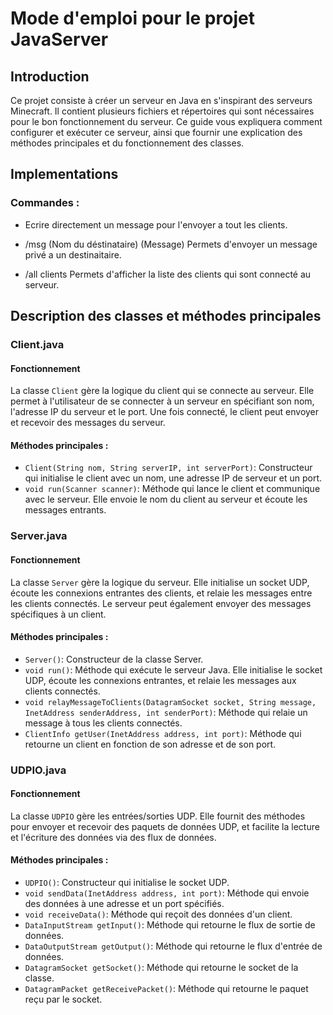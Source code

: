 # Mode d'emploi pour le projet JavaServer

## Introduction

Ce projet consiste à créer un serveur en Java en s'inspirant des serveurs Minecraft. Il contient plusieurs fichiers et répertoires qui sont nécessaires pour le bon fonctionnement du serveur. Ce guide vous expliquera comment configurer et exécuter ce serveur, ainsi que fournir une explication des méthodes principales et du fonctionnement des classes.

## Implementations

### Commandes :

- Ecrire directement un message pour l'envoyer a tout les clients.

- /msg (Nom du déstinataire) (Message)
    Permets d'envoyer un message privé a un destinaitaire.

- /all clients
    Permets d'afficher la liste des clients qui sont connecté au serveur.


## Description des classes et méthodes principales

### Client.java

#### Fonctionnement

La classe `Client` gère la logique du client qui se connecte au serveur. Elle permet à l'utilisateur de se connecter à un serveur en spécifiant son nom, l'adresse IP du serveur et le port. Une fois connecté, le client peut envoyer et recevoir des messages du serveur.

#### Méthodes principales :

- `Client(String nom, String serverIP, int serverPort)`: Constructeur qui initialise le client avec un nom, une adresse IP de serveur et un port.
- `void run(Scanner scanner)`: Méthode qui lance le client et communique avec le serveur. Elle envoie le nom du client au serveur et écoute les messages entrants.

### Server.java

#### Fonctionnement

La classe `Server` gère la logique du serveur. Elle initialise un socket UDP, écoute les connexions entrantes des clients, et relaie les messages entre les clients connectés. Le serveur peut également envoyer des messages spécifiques à un client.

#### Méthodes principales :

- `Server()`: Constructeur de la classe Server.
- `void run()`: Méthode qui exécute le serveur Java. Elle initialise le socket UDP, écoute les connexions entrantes, et relaie les messages aux clients connectés.
- `void relayMessageToClients(DatagramSocket socket, String message, InetAddress senderAddress, int senderPort)`: Méthode qui relaie un message à tous les clients connectés.
- `ClientInfo getUser(InetAddress address, int port)`: Méthode qui retourne un client en fonction de son adresse et de son port.

### UDPIO.java

#### Fonctionnement


La classe `UDPIO` gère les entrées/sorties UDP. Elle fournit des méthodes pour envoyer et recevoir des paquets de données UDP, et facilite la lecture et l'écriture des données via des flux de données.

#### Méthodes principales :

- `UDPIO()`: Constructeur qui initialise le socket UDP.
- `void sendData(InetAddress address, int port)`: Méthode qui envoie des données à une adresse et un port spécifiés.
- `void receiveData()`: Méthode qui reçoit des données d'un client.
- `DataInputStream getInput()`: Méthode qui retourne le flux de sortie de données.
- `DataOutputStream getOutput()`: Méthode qui retourne le flux d'entrée de données.
- `DatagramSocket getSocket()`: Méthode qui retourne le socket de la classe.
- `DatagramPacket getReceivePacket()`: Méthode qui retourne le paquet reçu par le socket.